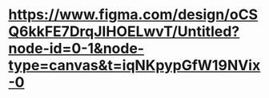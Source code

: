 # https://www.figma.com/design/oCSQ6kkFE7DrqJIHOELwvT/Untitled?node-id=0-1&node-type=canvas&t=iqNKpypGfW19NVix-0